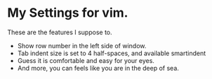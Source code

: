 # My Settings for vim.
These are the features I suppose to.
- Show row number in the left side of window.
- Tab indent size is set to 4 half-spaces, and available smartindent
- Guess it is comfortable and easy for your eyes.
- And more, you can feels like you are in the deep of sea.
